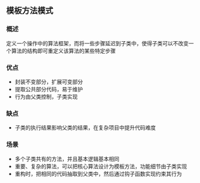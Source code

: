 ## 模板方法模式

### 概述
定义一个操作中的算法框架，而将一些步骤延迟到子类中，使得子类可以不改变一个算法的结构即可重定义该算法的某些特定步骤

### 优点
- 封装不变部分，扩展可变部分
- 提取公共部分代码，易于维护
- 行为由父类控制，子类实现

### 缺点
- 子类的执行结果影响父类的结果，在复杂项目中提升代码难度

### 场景
- 多个子类共有的方法，并且基本逻辑基本相同
- 重要、复杂的算法，可以把核心算法设计为模板方法，功能细节由子类实现
- 重构时，把相同的代码抽取到父类中，然后通过钩子函数实现约束其行为